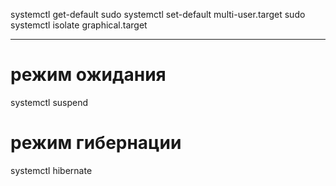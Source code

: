 systemctl get-default
sudo systemctl set-default multi-user.target
sudo systemctl isolate graphical.target

-------------------------

# режим ожидания
systemctl suspend 

# режим гибернации
systemctl hibernate
